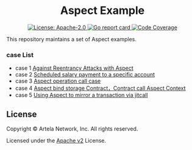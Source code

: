 <div align="center">
  <h1> Aspect Example </h1>
</div>

<div align="center">
  <a href="https://github.com/cosmos/cosmos-sdk/blob/main/LICENSE">
    <img alt="License: Apache-2.0" src="https://img.shields.io/github/license/cosmos/cosmos-sdk.svg" />
  </a>
  <a href="https://goreportcard.com/report/github.com/cosmos/cosmos-sdk">
    <img alt="Go report card" src="https://goreportcard.com/badge/github.com/cosmos/cosmos-sdk" />
  </a>
  <a href="https://codecov.io/gh/cosmos/cosmos-sdk">
    <img alt="Code Coverage" src="https://codecov.io/gh/cosmos/cosmos-sdk/branch/main/graph/badge.svg" />
  </a>
</div>

This repository maintains a set of Aspect examples. 

### case List
* case 1 [Against Reentrancy Attacks with Aspect](reentrance/README.md)
* case 2 [Scheduled salary payment to a specific account](schedule_salary/README.md) 
* case 3 [Aspect operation call case](operation/README.md) 
* case 4 [Aspect bind storage Contract，Contract call Aspect Context](storage/README.md) 
* case 5 [Using Aspect to mirror a transaction via jitcall](storage_mirror/README.md) 


## License
Copyright © Artela Network, Inc. All rights reserved.

Licensed under the [Apache v2](LICENSE) License.